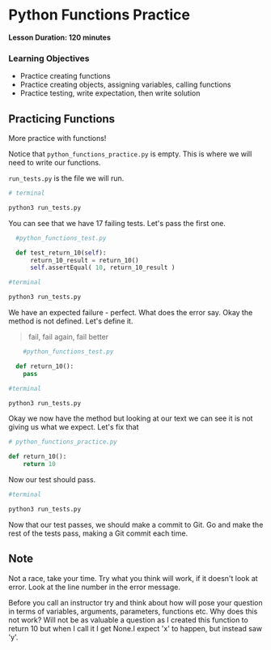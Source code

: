 # Python Functions Practice

**Lesson Duration: 120 minutes**

### Learning Objectives
- Practice creating functions
- Practice creating objects, assigning variables, calling functions
- Practice testing, write expectation, then write solution

## Practicing Functions

More practice with functions!

Notice that `python_functions_practice.py` is empty.  This is where we will need to write our functions.

`run_tests.py` is the file we will run.

```bash
# terminal

python3 run_tests.py
```

You can see that we have 17 failing tests. Let's pass the first one.

```python
  #python_functions_test.py

  def test_return_10(self):
      return_10_result = return_10()
      self.assertEqual( 10, return_10_result )
```

```bash
#terminal

python3 run_tests.py
```

We have an expected failure - perfect.  What does the error say. Okay the method is not defined.  Let's define it.

> fail, fail again, fail better

```python
    #python_functions_test.py

  def return_10():
    pass
```

```bash
#terminal

python3 run_tests.py
```

Okay we now have the method but looking at our text we can see it is not giving us what we expect. Let's fix that

```python
# python_functions_practice.py

def return_10():
    return 10

```

Now our test should pass.

```bash
#terminal

python3 run_tests.py
```

Now that our test passes, we should make a commit to Git. Go and make the rest of the tests pass, making a Git commit each time.

## Note
Not a race, take your time. Try what you think will work, if it doesn't look at error. Look at the line number in the error message.

Before you call an instructor try and think about how will pose your question in terms of variables, arguments, parameters, functions etc.  Why does this not work? Will not be as valuable a question as I created this function to return 10 but when I call it I get None.I expect 'x' to happen,  but instead saw 'y'.
